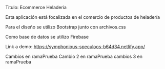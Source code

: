 Titulo: Ecommerce Heladeria

Esta aplicación está focalizada en el comercio de productos de heladería 

Para el diseño se utilizo Bootstrap junto con archivos.css

Como base de datos se utilizo Firebase 

Link a demo: https://symphonious-speculoos-b64d34.netlify.app/

Cambios en ramaPrueba
Cambio 2 en ramaPrueba
cambios 3 en ramaPrueba